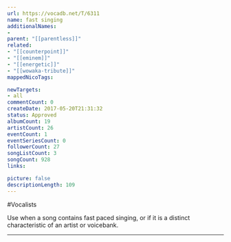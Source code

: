 ```yaml
---
url: https://vocadb.net/T/6311
name: fast singing
additionalNames: 
- 
parent: "[[parentless]]"
related:
- "[[counterpoint]]"
- "[[eminem]]"
- "[[energetic]]"
- "[[wowaka-tribute]]"
mappedNicoTags:

newTargets:
- all
commentCount: 0
createDate: 2017-05-20T21:31:32
status: Approved
albumCount: 19
artistCount: 26
eventCount: 1
eventSeriesCount: 0
followerCount: 27
songListCount: 3
songCount: 928
links: 

picture: false
descriptionLength: 109
---
```


#Vocalists

Use when a song contains fast paced singing, or if it is a distinct characteristic of an artist or voicebank.

---

